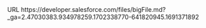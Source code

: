 <?xml version="1.0" encoding="UTF-8"?>
<!DOCTYPE plist PUBLIC "-//Apple//DTD PLIST 1.0//EN" "http://www.apple.com/DTDs/PropertyList-1.0.dtd">
<plist version="1.0">
<dict>
	<key>URL</key>
	<string>https://developer.salesforce.com/files/bigFile.md?_ga=2.47030383.934978259.1702338770-641820945.1691371892</string>
</dict>
</plist>
